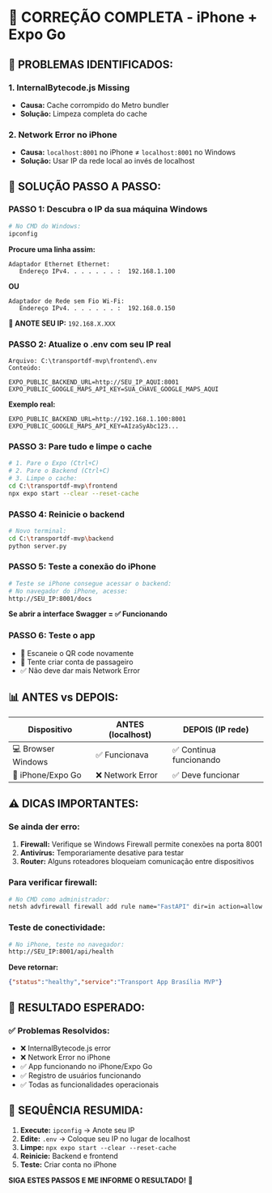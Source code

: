 # 📱 CORREÇÃO COMPLETA - iPhone + Expo Go

## 🚨 **PROBLEMAS IDENTIFICADOS:**

### **1. InternalBytecode.js Missing** 
- **Causa:** Cache corrompido do Metro bundler
- **Solução:** Limpeza completa do cache

### **2. Network Error no iPhone**
- **Causa:** `localhost:8001` no iPhone ≠ `localhost:8001` no Windows
- **Solução:** Usar IP da rede local ao invés de localhost

## 🔧 **SOLUÇÃO PASSO A PASSO:**

### **PASSO 1: Descubra o IP da sua máquina Windows**
```bash
# No CMD do Windows:
ipconfig
```

**Procure uma linha assim:**
```
Adaptador Ethernet Ethernet:
   Endereço IPv4. . . . . . . :  192.168.1.100
```
**OU**
```
Adaptador de Rede sem Fio Wi-Fi:
   Endereço IPv4. . . . . . . :  192.168.0.150
```

**📝 ANOTE SEU IP:** `192.168.X.XXX`

### **PASSO 2: Atualize o .env com seu IP real**
```
Arquivo: C:\transportdf-mvp\frontend\.env
Conteúdo:
```
```env
EXPO_PUBLIC_BACKEND_URL=http://SEU_IP_AQUI:8001
EXPO_PUBLIC_GOOGLE_MAPS_API_KEY=SUA_CHAVE_GOOGLE_MAPS_AQUI
```

**Exemplo real:**
```env
EXPO_PUBLIC_BACKEND_URL=http://192.168.1.100:8001
EXPO_PUBLIC_GOOGLE_MAPS_API_KEY=AIzaSyAbc123...
```

### **PASSO 3: Pare tudo e limpe o cache**
```bash
# 1. Pare o Expo (Ctrl+C)
# 2. Pare o Backend (Ctrl+C)
# 3. Limpe o cache:
cd C:\transportdf-mvp\frontend
npx expo start --clear --reset-cache
```

### **PASSO 4: Reinicie o backend**
```bash
# Novo terminal:
cd C:\transportdf-mvp\backend
python server.py
```

### **PASSO 5: Teste a conexão do iPhone**
```bash
# Teste se iPhone consegue acessar o backend:
# No navegador do iPhone, acesse:
http://SEU_IP:8001/docs
```

**Se abrir a interface Swagger = ✅ Funcionando**

### **PASSO 6: Teste o app**
- 📱 Escaneie o QR code novamente
- 👤 Tente criar conta de passageiro
- ✅ Não deve dar mais Network Error

## 📊 **ANTES vs DEPOIS:**

| Dispositivo | ANTES (localhost) | DEPOIS (IP rede) |
|-------------|-------------------|------------------|
| 💻 Browser Windows | ✅ Funcionava | ✅ Continua funcionando |
| 📱 iPhone/Expo Go | ❌ Network Error | ✅ Deve funcionar |

## ⚠️ **DICAS IMPORTANTES:**

### **Se ainda der erro:**
1. **Firewall:** Verifique se Windows Firewall permite conexões na porta 8001
2. **Antivírus:** Temporariamente desative para testar
3. **Router:** Alguns roteadores bloqueiam comunicação entre dispositivos

### **Para verificar firewall:**
```bash
# No CMD como administrador:
netsh advfirewall firewall add rule name="FastAPI" dir=in action=allow protocol=TCP localport=8001
```

### **Teste de conectividade:**
```bash
# No iPhone, teste no navegador:
http://SEU_IP:8001/api/health
```

**Deve retornar:**
```json
{"status":"healthy","service":"Transport App Brasília MVP"}
```

## 🎯 **RESULTADO ESPERADO:**

### **✅ Problemas Resolvidos:**
- ❌ InternalBytecode.js error
- ❌ Network Error no iPhone
- ✅ App funcionando no iPhone/Expo Go
- ✅ Registro de usuários funcionando
- ✅ Todas as funcionalidades operacionais

## 🚀 **SEQUÊNCIA RESUMIDA:**

1. **Execute:** `ipconfig` → Anote seu IP
2. **Edite:** `.env` → Coloque seu IP no lugar de localhost  
3. **Limpe:** `npx expo start --clear --reset-cache`
4. **Reinicie:** Backend e frontend
5. **Teste:** Criar conta no iPhone

**SIGA ESTES PASSOS E ME INFORME O RESULTADO!** 📱